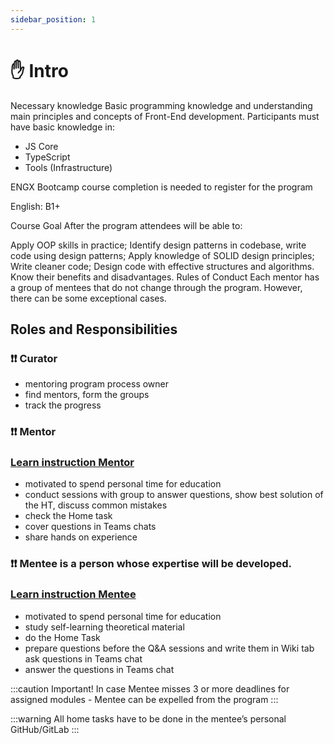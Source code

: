 ```yaml
---
sidebar_position: 1
---
```


# ✋ Intro

Necessary knowledge
Basic programming knowledge and understanding main principles and concepts of Front-End development. Participants must have basic knowledge in:

- JS Core
- TypeScript
- Tools (Infrastructure)

ENGX Bootcamp course completion is needed to register for the program

English: B1+

Course Goal
After the program attendees will be able to:

Apply OOP skills in practice;
Identify design patterns in codebase, write code using design patterns;
Apply knowledge of SOLID design principles;
Write cleaner code;
Design code with effective structures and algorithms. Know their benefits and disadvantages.
Rules of Conduct
Each mentor has a group of mentees that do not change through the program. However, there can be some exceptional cases.

## Roles and Responsibilities

### ❗️❗️ Curator

- mentoring program process owner
- find mentors, form the groups
- track the progress

### ❗️❗️ Mentor
### [**Learn instruction Mentor**](./assets/instruction_mentors.pdf)

- motivated to spend personal time for education
- conduct sessions with group to answer questions, show best solution of the HT, discuss common mistakes
- check the Home task
- cover questions in Teams chats
- share hands on experience

### ❗️❗️ Mentee is a person whose expertise will be developed.
### [**Learn instruction Mentee**](./assets/instruction_mentee.pdf)

- motivated to spend personal time for education
- study self-learning theoretical material
- do the Home Task
- prepare questions before the Q&A sessions and write them in Wiki tab
ask questions in Teams chat 
- answer the questions in Teams chat

:::caution Important!
In case Mentee misses 3 or more deadlines for assigned modules - Mentee can be expelled from the program
:::

:::warning 
All home tasks have to be done in the mentee’s personal GitHub/GitLab
:::
